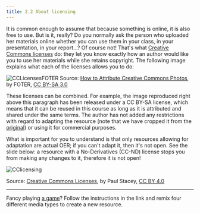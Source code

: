 ```yaml
---
title: 2.2 About licensing
---
```


It is common enough to assume that because something is online, it is also free to use. But is it, really? Do you normally ask the person who uploaded her materials online whether you can use them in your class, in your presentation, in your report…? Of course not! That's what [Creative Commons licenses][1] do: they let you know exactly how an author would like you to use her materials while she retains copyright. The following image explains what each of the licenses allows you to do:

![CCLicensesFOTER][2]
Source: [How to Attribute Creative Commons Photos][3], by FOTER, [CC BY-SA 3.0][4]

These licenses can be combined. For example, the image reproduced right above this paragraph has been released under a CC BY-SA license, which means that it can be reused in this course as long as it is attributed and shared under the same terms. The author has not added any restrictions with regard to adapting the resource (note that we have cropped it from the [original][5]) or using it for commercial purposes.


What is important for you to understand is that only resources allowing for adaptation are actual OER; if you can't adapt it, then it's not open. See the slide below: a resource with a No-Derivatives (CC-ND) license stops you from making any changes to it, therefore it is not open!

![CClicensing][6]

Source: [Creative Commons Licenses][7], by Paul Stacey, [CC BY 4.0][8]


----------


Fancy playing [a game][9]? Follow the instructions in the link and remix four different media types to create a new resource.


  [1]: https://creativecommons.org/licenses/
  [2]: http://s4.postimg.org/u7003fenx/Licenses.png
  [3]: http://foter.com/blog/how-to-attribute-creative-commons-photos/
  [4]: https://creativecommons.org/licenses/by-sa/3.0/
  [5]: http://foter.com/blog/how-to-attribute-creative-commons-photos/
  [6]: http://s21.postimg.org/qymuajt5z/CCLicensing.png
  [7]: http://www.slideshare.net/Paul_Stacey/bccampus-open-textbook-workshop
  [8]: https://creativecommons.org/licenses/by/4.0/
  [9]: http://indstudy1.org/univ/355460515034/Flash/Lesson2/PracticeVersion.html
